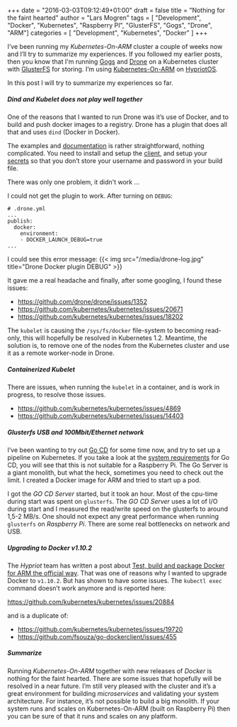 +++
date = "2016-03-03T09:12:49+01:00"
draft = false
title = "Nothing for the faint hearted"
author = "Lars Mogren"
tags = [ "Development", "Docker", "Kubernetes", "Raspberry PI", "GlusterFS", "Gogs", "Drone", "ARM"]
categories = [ "Development", "Kubernetes", "Docker" ]
+++

I’ve been running my _Kubernetes-On-ARM_ cluster a couple of weeks now and I’ll
try to summarize my experiences. If you followed my earlier posts, then you know
that I'm running [Gogs](https://gogs.io/) and
[Drone](https://github.com/drone) on a Kubernetes cluster with
[GlusterFS](https://www.gluster.org/) for storing. I’m using [Kubernetes-On-ARM](https://github.com/luxas/kubernetes-on-arm)
on [HypriotOS](http://blog.hypriot.com/).

In this post I will try to summarize my experiences so far.
<!--more-->

##### Dind and Kubelet does not play well together

One of the reasons that I wanted to run Drone was it’s use of Docker, and to
build and push docker images to a registry. Drone has a plugin that does all
that and uses `dind` (Docker in Docker).

The examples and [documentation](https://github.com/drone-plugins/drone-docker/blob/master/DOCS.md)
is rather straightforward, nothing complicated. You need to install and setup
the [client](http://readme.drone.io/devs/cli/), and setup your
[secrets](http://readme.drone.io/usage/secrets/) so that you don’t store your
username and password in your build file.

There was only one problem, it didn't work …

I could not get the plugin to work. After turning on `DEBUG`:
```
# .drone.yml
...
publish:
  docker:
    environment:
    - DOCKER_LAUNCH_DEBUG=true
...
```
I could see this error message:
{{< img src="/media/drone-log.jpg" title="Drone Docker plugin DEBUG" >}}

It gave me a real headache and finally, after some googling, I found these
issues:

* https://github.com/drone/drone/issues/1352
* https://github.com/kubernetes/kubernetes/issues/20671
* https://github.com/kubernetes/kubernetes/issues/18202

The `kubelet` is causing the `/sys/fs/docker` file-system to becoming read-only,
this will hopefully be resolved in Kubernetes 1.2. Meantime, the solution is,
to remove one of the nodes from the Kubernetes cluster and use it as a remote
worker-node in Drone.

##### Containerized Kubelet

There are issues, when running the `kubelet` in a container, and is work in
progress, to resolve those issues.

* https://github.com/kubernetes/kubernetes/issues/4869
* https://github.com/kubernetes/kubernetes/issues/14403

##### Glusterfs USB and 100Mbit/Ethernet network

I’ve been wanting to try out [Go CD](http://go.cd) for some time now, and try to set up a pipeline on Kubernetes. If you take a look at the [system requirements](https://docs.go.cd/current/installation/system_requirements.html) for Go CD, you will see that this is not suitable for a Raspberry Pi. The Go Server is a giant monolith, but what the heck, sometimes you need to check out the limit. I created a Docker image for ARM and tried to start up a pod.

I got the _GO CD Server_ started, but it took an hour. Most of the cpu-time during
start was spent on `glusterfs`. The _GO CD Server_ uses a lot of I/O during
start and I measured the read/write speed on the glusterfs to around 1,5-2 MB/s.
One should not expect any great performance when running `glusterfs` on
_Raspberry Pi_. There are some real bottlenecks on network and USB.

##### Upgrading to Docker v1.10.2

The _Hypriot_ team has written a post about [Test, build and package Docker for ARM the official way](http://blog.hypriot.com/post/test-build-and-package-docker-for-arm-the-official-way/).
That was one of reasons why I wanted to upgrade Docker to `v1.10.2`.
But has shown to have some issues. The `kubectl exec` command doesn’t work
anymore and is reported here:

https://github.com/kubernetes/kubernetes/issues/20884

and is a duplicate of:

* https://github.com/kubernetes/kubernetes/issues/19720
* https://github.com/fsouza/go-dockerclient/issues/455

##### Summarize

Running _Kubernetes-On-ARM_ together with new releases of _Docker_ is nothing
for the faint hearted. There are some issues that hopefully will be resolved in
a near future. I’m still very pleased with the cluster and it’s a great
environment for building _microservices_ and validating your system
architecture. For instance, it’s not possible to build a big monolith.
If your system runs and scales on Kubernetes-On-ARM (built on Raspberry Pi)
then you can be sure of that it runs and scales on any platform.
